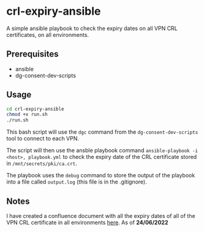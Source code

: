 # crl-expiry-ansible

A simple ansible playbook to check the expiry dates on all VPN CRL certificates, on all environments.

## Prerequisites
- ansible
- dg-consent-dev-scripts

## Usage

```bash
cd crl-expiry-ansible
chmod +x run.sh
./run.sh
```

This bash script will use the `dgc` command from the `dg-consent-dev-scripts` tool to connect to each VPN.

The script will then use the ansble playbook command `ansible-playbook -i <host>, playbook.yml` to check the expiry date of the CRL certificate stored in `/mnt/secrets/pki/ca.crt`.

The playbook uses the `debug` command to store the output of the playbook into a file called `output.log` (this file is in the .gitignore).

## Notes
I have created a confluence document with all the expiry dates of all of the VPN CRL certificate in all environments [here](https://mylifedigital.atlassian.net/wiki/spaces/~6229d18cc4d0fe006957037e/pages/4603281409/CRL+Cert+Expiry+Dates+By+Environment). As of **24/06/2022**